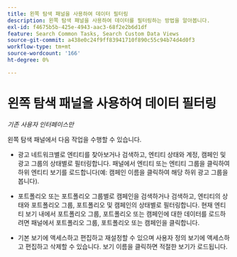 ```yaml
---
title: 왼쪽 탐색 패널을 사용하여 데이터 필터링
description: 왼쪽 탐색 패널을 사용하여 데이터를 필터링하는 방법을 알아봅니다.
exl-id: f4675b5b-425e-4943-aac3-68f2e2b6d1df
feature: Search Common Tasks, Search Custom Data Views
source-git-commit: a438e0c24f9ff83941710f890c55c94b74d4d0f3
workflow-type: tm+mt
source-wordcount: '166'
ht-degree: 0%

---
```


# 왼쪽 탐색 패널을 사용하여 데이터 필터링

*기존 사용자 인터페이스만*

왼쪽 탐색 패널에서 다음 작업을 수행할 수 있습니다.

* 광고 네트워크별로 엔티티를 찾아보거나 검색하고, 엔티티 상태와 계정, 캠페인 및 광고 그룹의 상태별로 필터링합니다. 패널에서 엔티티 또는 엔티티 그룹을 클릭하여 하위 엔티티 보기를 로드합니다(예: 캠페인 이름을 클릭하여 해당 하위 광고 그룹을 봅니다).

* 포트폴리오 또는 포트폴리오 그룹별로 캠페인을 검색하거나 검색하고, 엔티티의 상태와 포트폴리오 그룹, 포트폴리오 및 캠페인의 상태별로 필터링합니다. 현재 엔티티 보기 내에서 포트폴리오 그룹, 포트폴리오 또는 캠페인에 대한 데이터를 로드하려면 패널에서 포트폴리오 그룹, 포트폴리오 또는 캠페인을 클릭합니다.

* 기본 보기에 액세스하고 편집하고 재설정할 수 있으며 사용자 정의 보기에 액세스하고 편집하고 삭제할 수 있습니다. 보기 이름을 클릭하면 적절한 보기가 로드됩니다.
